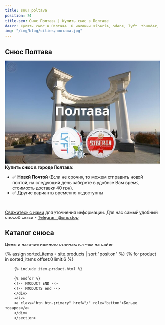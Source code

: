 ```yaml
---
title: snus poltava
position: 24
title-seo: Снюс Полтава | Купить снюс в Полтаве
descr: Купить снюс в Полтаве. В наличии siberia, odens, lyft, thunder, general и другие. Звоните +380675680230
img: "/img/blog/cities/полтава.jpg"
---
```


<section class="mb-4">
	<h1>Снюс Полтава</h1>
	<div class="row">
		<div class="col-md-7">
			<img class="img-fluid" src="/img/blog/cities/полтава.jpg" alt="Снюс в Полтаве">
		</div>
		<div class="col-md-5">
			<strong>Купить снюс в городе Полтава</strong>:
			<ul>
				<li>✅ <b>Новой Почтой</b> (Если не срочно, то можем отправить новой почтой, на следующий день заберете в удобное Вам время, стоимость доставки 40 грн).</li>
				<li>✅ Другие варианты временно недоступны</li>
			</ul><br>
			<p><a href="#contactModal" data-toggle="modal" data-target="#contactModal">Свяжитесь с нами</a> для уточнения информации. Для нас самый удобный способ связи - <a href="//t.me/snustop" target="_blank" title="Telegram"><i class="icon-telegram"></i>Telegram @snustop</a></p>
		</div>
	</div>
</section>

<section class="mb-4">
	<h2>Каталог снюса</h2>
	<p>Цены и наличие немного отличаются чем на сайте</p>
	<div class="row">
		<!-- PRODUCTS start -->
		<!-- PRODUCT START -->
		{% assign sorted_items = site.products | sort:"position" %}
		{% for product in sorted_items offset:0 limit:6 %}
		
		{% include item-product.html %}

		{% endfor %}
		<!-- PRODUCT END -->
		<!-- PRODUCTS end -->
		</div>
		<div>
		<a class="btn btn-primary" href="/" role="button">Больше товаров</a>
		</div>
		</section>

